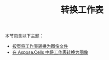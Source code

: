 ﻿---
title: 转换工作表
type: docs
weight: 40
url: /zh/net/converting-worksheet/
---
本节包含以下主题：

- [按页将工作表转换为图像文件](/cells/zh/net/converting-worksheet-to-image-file-by-page/)
- [在 Aspose.Cells 中将工作表转换为图像](/cells/zh/net/converting-worksheet-to-image-in-aspose-cells/)
